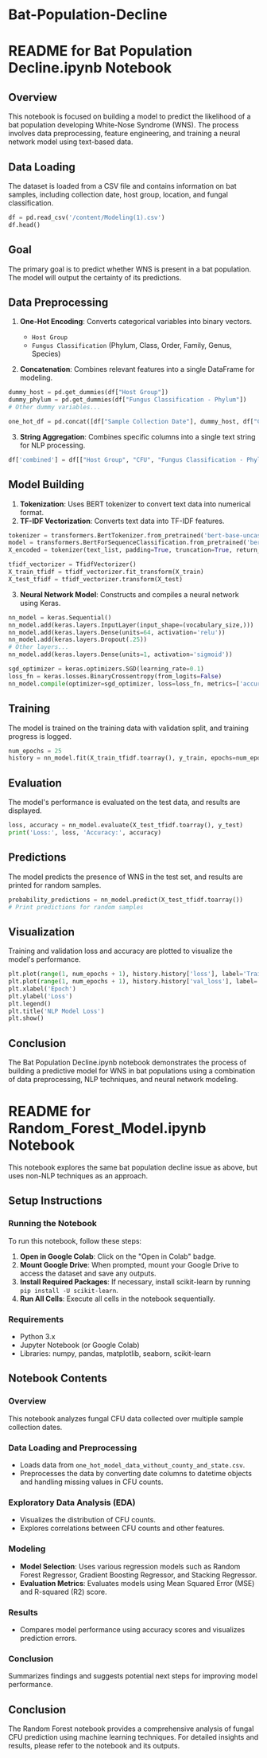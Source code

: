 # Bat-Population-Decline

# README for Bat Population Decline.ipynb Notebook

## Overview
This notebook is focused on building a model to predict the likelihood of a bat population developing White-Nose Syndrome (WNS). The process involves data preprocessing, feature engineering, and training a neural network model using text-based data.

## Data Loading
The dataset is loaded from a CSV file and contains information on bat samples, including collection date, host group, location, and fungal classification.

```python
df = pd.read_csv('/content/Modeling(1).csv')
df.head()
```

## Goal
The primary goal is to predict whether WNS is present in a bat population. The model will output the certainty of its predictions.

## Data Preprocessing
1. **One-Hot Encoding**: Converts categorical variables into binary vectors.
    - `Host Group`
    - `Fungus Classification` (Phylum, Class, Order, Family, Genus, Species)

2. **Concatenation**: Combines relevant features into a single DataFrame for modeling.

```python
dummy_host = pd.get_dummies(df["Host Group"])
dummy_phylum = pd.get_dummies(df["Fungus Classification - Phylum"])
# Other dummy variables...

one_hot_df = pd.concat([df["Sample Collection Date"], dummy_host, df["CFU"], dummy_phylum, ... , df["pd_present_in_pop"]], axis=1)
```

3. **String Aggregation**: Combines specific columns into a single text string for NLP processing.

```python
df['combined'] = df[["Host Group", "CFU", "Fungus Classification - Phylum", ...]].astype(str).agg(' '.join, axis=1)
```

## Model Building
1. **Tokenization**: Uses BERT tokenizer to convert text data into numerical format.
2. **TF-IDF Vectorization**: Converts text data into TF-IDF features.

```python
tokenizer = transformers.BertTokenizer.from_pretrained('bert-base-uncased')
model = transformers.BertForSequenceClassification.from_pretrained('bert-base-uncased')
X_encoded = tokenizer(text_list, padding=True, truncation=True, return_tensors='pt')["input_ids"]

tfidf_vectorizer = TfidfVectorizer()
X_train_tfidf = tfidf_vectorizer.fit_transform(X_train)
X_test_tfidf = tfidf_vectorizer.transform(X_test)
```

3. **Neural Network Model**: Constructs and compiles a neural network using Keras.

```python
nn_model = keras.Sequential()
nn_model.add(keras.layers.InputLayer(input_shape=(vocabulary_size,)))
nn_model.add(keras.layers.Dense(units=64, activation='relu'))
nn_model.add(keras.layers.Dropout(.25))
# Other layers...
nn_model.add(keras.layers.Dense(units=1, activation='sigmoid'))

sgd_optimizer = keras.optimizers.SGD(learning_rate=0.1)
loss_fn = keras.losses.BinaryCrossentropy(from_logits=False)
nn_model.compile(optimizer=sgd_optimizer, loss=loss_fn, metrics=['accuracy'])
```

## Training
The model is trained on the training data with validation split, and training progress is logged.

```python
num_epochs = 25
history = nn_model.fit(X_train_tfidf.toarray(), y_train, epochs=num_epochs, verbose=1, validation_split=0.2)
```

## Evaluation
The model's performance is evaluated on the test data, and results are displayed.

```python
loss, accuracy = nn_model.evaluate(X_test_tfidf.toarray(), y_test)
print('Loss:', loss, 'Accuracy:', accuracy)
```

## Predictions
The model predicts the presence of WNS in the test set, and results are printed for random samples.

```python
probability_predictions = nn_model.predict(X_test_tfidf.toarray())
# Print predictions for random samples
```

## Visualization
Training and validation loss and accuracy are plotted to visualize the model's performance.

```python
plt.plot(range(1, num_epochs + 1), history.history['loss'], label='Training Loss')
plt.plot(range(1, num_epochs + 1), history.history['val_loss'], label='Validation Loss')
plt.xlabel('Epoch')
plt.ylabel('Loss')
plt.legend()
plt.title('NLP Model Loss')
plt.show()
```

## Conclusion
The Bat Population Decline.ipynb notebook demonstrates the process of building a predictive model for WNS in bat populations using a combination of data preprocessing, NLP techniques, and neural network modeling.





# README for Random_Forest_Model.ipynb Notebook

This notebook explores the same bat population decline issue as above, but uses non-NLP techniques as an approach.

## Setup Instructions

### Running the Notebook

To run this notebook, follow these steps:

1. **Open in Google Colab**: Click on the "Open in Colab" badge.
2. **Mount Google Drive**: When prompted, mount your Google Drive to access the dataset and save any outputs.
3. **Install Required Packages**: If necessary, install scikit-learn by running `pip install -U scikit-learn`.
4. **Run All Cells**: Execute all cells in the notebook sequentially.

### Requirements

- Python 3.x
- Jupyter Notebook (or Google Colab)
- Libraries: numpy, pandas, matplotlib, seaborn, scikit-learn

## Notebook Contents

### Overview

This notebook analyzes fungal CFU data collected over multiple sample collection dates.

### Data Loading and Preprocessing

- Loads data from `one_hot_model_data_without_county_and_state.csv`.
- Preprocesses the data by converting date columns to datetime objects and handling missing values in CFU counts.

### Exploratory Data Analysis (EDA)

- Visualizes the distribution of CFU counts.
- Explores correlations between CFU counts and other features.

### Modeling

- **Model Selection**: Uses various regression models such as Random Forest Regressor, Gradient Boosting Regressor, and Stacking Regressor.
- **Evaluation Metrics**: Evaluates models using Mean Squared Error (MSE) and R-squared (R2) score.

### Results

- Compares model performance using accuracy scores and visualizes prediction errors.

### Conclusion

Summarizes findings and suggests potential next steps for improving model performance.

## Conclusion

The Random Forest notebook provides a comprehensive analysis of fungal CFU prediction using machine learning techniques. For detailed insights and results, please refer to the notebook and its outputs.
